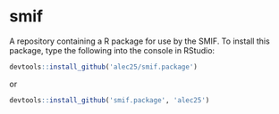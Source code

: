 # smif

A repository containing a R package for use by the SMIF. To install this package, type the following into the console in RStudio:
```R
devtools::install_github('alec25/smif.package') 
```
or
```R
devtools::install_github('smif.package', 'alec25') 
```
